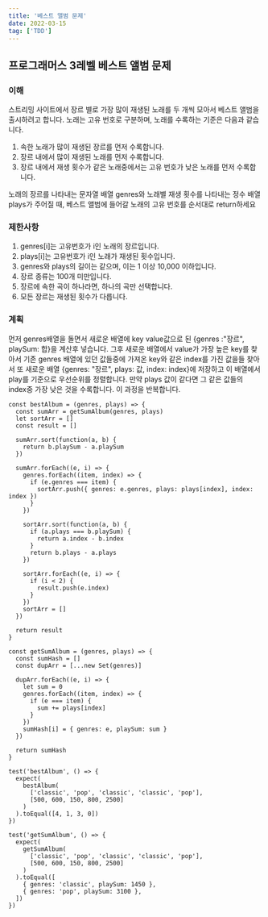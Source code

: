 ```yaml
---
title: '베스트 앨범 문제'
date: 2022-03-15
tag: ['TDD']
---
```


## 프로그래머스 3레벨 베스트 앨범 문제

### 이해

스트리밍 사이트에서 장르 별로 가장 많이 재생된 노래를 두 개씩 모아서
베스트 앨범을 출시하려고 합니다. 노래는 고유 번호로 구분하며, 노래를 수록하는 기준은
다음과 같습니다.

1. 속한 노래가 많이 재생된 장르를 먼저 수록합니다.
2. 장르 내에서 많이 재생된 노래를 먼저 수록합니다.
3. 장르 내에서 재생 횟수가 같은 노래중에서는 고유 번호가 낮은 노래를 먼저 수록합니다.

노래의 장르를 나타내는 문자열 배열 genres와 노래별 재생 횟수를 나타내는 정수 배열
plays가 주어질 때, 베스트 앨범에 들어갈 노래의 고유 번호를 순서대로 return하세요

### 제한사항

1. genres[i]는 고유번호가 i인 노래의 장르입니다.
2. plays[i]는 고유번호가 i인 노래가 재생된 횟수입니다.
3. genres와 plays의 길이는 같으며, 이는 1 이상 10,000 이하입니다.
4. 장르 종류는 100개 미만입니다.
5. 장르에 속한 곡이 하나라면, 하나의 곡만 선택합니다.
6. 모든 장르는 재생된 횟수가 다릅니다.

### 계획

먼저 genres배열을 돌면서 새로운 배열에 key value값으로 된 {genres :"장르", playSum: 합}을 계산후 넣습니다.
그후 새로운 배열에서 value가 가장 높은 key를 찾아서 기존 genres 배열에 있던 값들중에
가져온 key와 같은 index를 가진 값을들 찾아서 또 새로운 배열 {genres: "장르", plays: 값, index: index}에 저장하고
이 배열에서 play를 기준으로 우선순위를 정렬합니다. 만약 plays 값이 같다면 그 같은 값들의 index중 가장 낮은 것을 수록합니다.
이 과정을 반복합니다.

```tsx
const bestAlbum = (genres, plays) => {
  const sumArr = getSumAlbum(genres, plays)
  let sortArr = []
  const result = []

  sumArr.sort(function(a, b) {
    return b.playSum - a.playSum
  })

  sumArr.forEach((e, i) => {
    genres.forEach((item, index) => {
      if (e.genres === item) {
        sortArr.push({ genres: e.genres, plays: plays[index], index: index })
      }
    })

    sortArr.sort(function(a, b) {
      if (a.plays === b.playSum) {
        return a.index - b.index
      }
      return b.plays - a.plays
    })

    sortArr.forEach((e, i) => {
      if (i < 2) {
        result.push(e.index)
      }
    })
    sortArr = []
  })

  return result
}

const getSumAlbum = (genres, plays) => {
  const sumHash = []
  const dupArr = [...new Set(genres)]

  dupArr.forEach((e, i) => {
    let sum = 0
    genres.forEach((item, index) => {
      if (e === item) {
        sum += plays[index]
      }
    })
    sumHash[i] = { genres: e, playSum: sum }
  })

  return sumHash
}

test('bestAlbum', () => {
  expect(
    bestAlbum(
      ['classic', 'pop', 'classic', 'classic', 'pop'],
      [500, 600, 150, 800, 2500]
    )
  ).toEqual([4, 1, 3, 0])
})

test('getSumAlbum', () => {
  expect(
    getSumAlbum(
      ['classic', 'pop', 'classic', 'classic', 'pop'],
      [500, 600, 150, 800, 2500]
    )
  ).toEqual([
    { genres: 'classic', playSum: 1450 },
    { genres: 'pop', playSum: 3100 },
  ])
})
```
